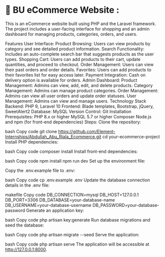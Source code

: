# 💫 BU eCommerce Website :

This is an eCommerce website built using PHP and the Laravel framework. The project includes a user-facing interface for shopping and an admin dashboard for managing products, categories, orders, and users.

Features
User Interface:
Product Browsing: Users can view products by category and see detailed product information.
Search Functionality: Includes an auto-complete search bar that suggests products as the user types.
Shopping Cart: Users can add products to their cart, update quantities, and proceed to checkout.
Order Management: Users can view their past orders and order details.
Favorites: Users can add products to their favorites list for easy access later.
Payment Integration: Cash on delivery option is available for orders.
Admin Dashboard:
Product Management: Admins can view, add, edit, and delete products.
Category Management: Admins can manage product categories.
Order Management: Admins can view all user orders and update order statuses.
User Management: Admins can view and manage users.
Technology Stack
Backend: PHP 9, Laravel 10
Frontend: Blade templates, Bootstrap, jQuery, SweetAlert2
Database: MySQL
Version Control: Git
Installation
Prerequisites:
PHP 8.x or higher
MySQL 5.7 or higher
Composer
Node.js and npm (for front-end dependencies)
Steps:
Clone the repository:

bash
Copy code
git clone https://github.com/Element-Internships/Abdullah_Abu_Riala_Ecommerce.git
cd your-ecommerce-project
Install PHP dependencies:

bash
Copy code
composer install
Install front-end dependencies:

bash
Copy code
npm install
npm run dev
Set up the environment file:

Copy the .env.example file to .env:

bash
Copy code
cp .env.example .env
Update the database connection details in the .env file:

makefile
Copy code
DB_CONNECTION=mysql
DB_HOST=127.0.0.1
DB_PORT=3306
DB_DATABASE=your-database-name
DB_USERNAME=your-database-username
DB_PASSWORD=your-database-password
Generate an application key:

bash
Copy code
php artisan key:generate
Run database migrations and seed the database:

bash
Copy code
php artisan migrate --seed
Serve the application:

bash
Copy code
php artisan serve
The application will be accessible at http://127.0.0.1:8000.
